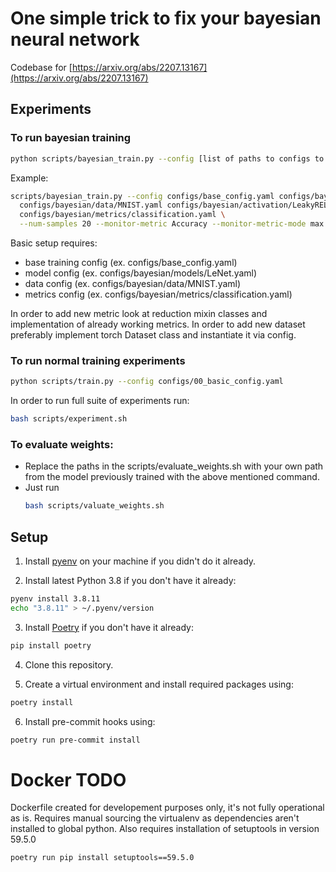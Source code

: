 # One simple trick to fix your bayesian neural network
Codebase for [https://arxiv.org/abs/2207.13167](https://arxiv.org/abs/2207.13167)

## Experiments

### To run bayesian training

```bash
python scripts/bayesian_train.py --config [list of paths to configs to be merged, rightmost will override values of previous ones]
```

Example:
```bash
scripts/bayesian_train.py --config configs/base_config.yaml configs/bayesian/models/MLEClassify.yaml \
  configs/bayesian/data/MNIST.yaml configs/bayesian/activation/LeakyRELU.yaml \
  configs/bayesian/metrics/classification.yaml \
  --num-samples 20 --monitor-metric Accuracy --monitor-metric-mode max
```

Basic setup requires:
- base training config (ex. configs/base_config.yaml)
- model config (ex. configs/bayesian/models/LeNet.yaml)
- data config (ex. configs/bayesian/data/MNIST.yaml)
- metrics config (ex. configs/bayesian/metrics/classification.yaml)

In order to add new metric look at reduction mixin classes and implementation of already working metrics.
In order to add new dataset preferably implement torch Dataset class and instantiate it via config.

### To run normal training experiments

```bash
python scripts/train.py --config configs/00_basic_config.yaml
```

In order to run full suite of experiments run:

```bash
bash scripts/experiment.sh
```

### To evaluate weights:
  * Replace the paths in the scripts/evaluate_weights.sh with your own path from the model previously trained with the above mentioned command.
  * Just run
      ```bash
      bash scripts/valuate_weights.sh
      ```

## Setup

1. Install [pyenv](https://github.com/pyenv/pyenv) on your machine if you didn't do it already.

2. Install latest Python 3.8 if you don't have it already:
```bash
pyenv install 3.8.11
echo "3.8.11" > ~/.pyenv/version
```
3. Install [Poetry](https://python-poetry.org) if you don't have it already:
```bash
pip install poetry
```
4. Clone this repository.

5. Create a virtual environment and install required packages using:
```bash
poetry install
```
6. Install pre-commit hooks using:
```bash
poetry run pre-commit install
```

# Docker TODO

Dockerfile created for developement purposes only, it's not fully operational as is.
Requires manual sourcing the virtualenv as dependencies aren't installed to global python.
Also requires installation of setuptools in version 59.5.0
```
poetry run pip install setuptools==59.5.0
```

